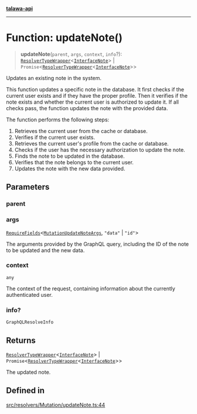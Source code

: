 [**talawa-api**](../../../../README.md)

***

# Function: updateNote()

> **updateNote**(`parent`, `args`, `context`, `info`?): [`ResolverTypeWrapper`](../../../../types/generatedGraphQLTypes/type-aliases/ResolverTypeWrapper.md)\<[`InterfaceNote`](../../../../models/Note/interfaces/InterfaceNote.md)\> \| `Promise`\<[`ResolverTypeWrapper`](../../../../types/generatedGraphQLTypes/type-aliases/ResolverTypeWrapper.md)\<[`InterfaceNote`](../../../../models/Note/interfaces/InterfaceNote.md)\>\>

Updates an existing note in the system.

This function updates a specific note in the database. It first checks if the current user
exists and if they have the proper profile. Then it verifies if the note exists and whether
the current user is authorized to update it. If all checks pass, the function updates the note
with the provided data.

The function performs the following steps:
1. Retrieves the current user from the cache or database.
2. Verifies if the current user exists.
3. Retrieves the current user's profile from the cache or database.
4. Checks if the user has the necessary authorization to update the note.
5. Finds the note to be updated in the database.
6. Verifies that the note belongs to the current user.
7. Updates the note with the new data provided.

## Parameters

### parent

### args

[`RequireFields`](../../../../types/generatedGraphQLTypes/type-aliases/RequireFields.md)\<[`MutationUpdateNoteArgs`](../../../../types/generatedGraphQLTypes/type-aliases/MutationUpdateNoteArgs.md), `"data"` \| `"id"`\>

The arguments provided by the GraphQL query, including the ID of the note to be updated and the new data.

### context

`any`

The context of the request, containing information about the currently authenticated user.

### info?

`GraphQLResolveInfo`

## Returns

[`ResolverTypeWrapper`](../../../../types/generatedGraphQLTypes/type-aliases/ResolverTypeWrapper.md)\<[`InterfaceNote`](../../../../models/Note/interfaces/InterfaceNote.md)\> \| `Promise`\<[`ResolverTypeWrapper`](../../../../types/generatedGraphQLTypes/type-aliases/ResolverTypeWrapper.md)\<[`InterfaceNote`](../../../../models/Note/interfaces/InterfaceNote.md)\>\>

The updated note.

## Defined in

[src/resolvers/Mutation/updateNote.ts:44](https://github.com/Suyash878/talawa-api/blob/b5a9d8b4a1ea678a3d6f5b710b3721f91a3052fc/src/resolvers/Mutation/updateNote.ts#L44)
